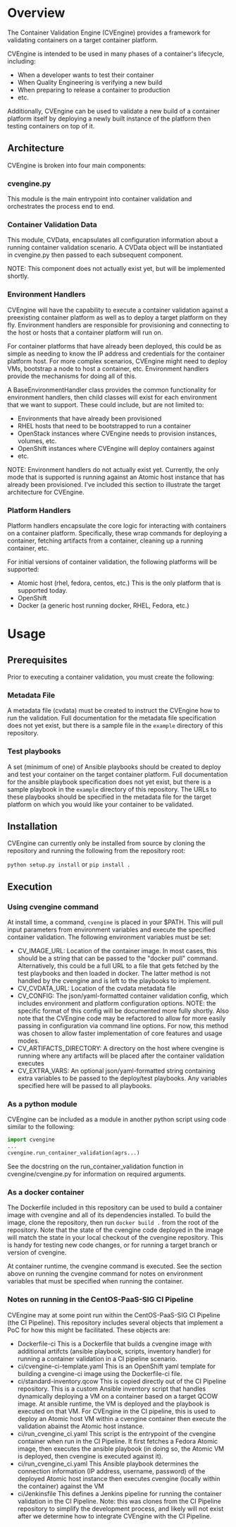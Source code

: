 # Overview
The Container Validation Engine (CVEngine) provides a framework for validating
containers on a target container platform.

CVEngine is intended to be used in many phases of a container's lifecycle,
including:

  * When a developer wants to test their container
  * When Quality Engineering is verifying a new build
  * When preparing to release a container to production
  * etc.

Additionally, CVEngine can be used to validate a new build of a container
platform itself by deploying a newly built instance of the platform then
testing containers on top of it.

## Architecture
CVEngine is broken into four main components:

### cvengine.py
This module is the main entrypoint into container validation and orchestrates
the process end to end.

### Container Validation Data
This module, CVData, encapsulates all configuration information about a
running container validation scenario.  A CVData object will be instantiated
in cvengine.py then passed to each subsequent component.

NOTE: This component does not actually exist yet, but will be implemented
shortly.

### Environment Handlers
CVEngine will have the capability to execute a container validation against
a preexisting container platform as well as to deploy a target platform
on they fly. Environment handlers are responsible for provisioning and
connecting to the host or hosts that a container platform will run on.

For container platforms that have already been deployed, this could be as
simple as needing to know the IP address and credentials for the container
platform host. For more complex scenarios, CVEngine might need to deploy
VMs, bootstrap a node to host a container, etc. Environment handlers provide
the mechanisms for doing all of this.

A BaseEnvironmentHandler class provides the common functionality for
environment handlers, then child classes will exist for each environment
that we want to support. These could include, but are not limited to:

  * Environments that have already been provisioned
  * RHEL hosts that need to be bootstrapped to run a container
  * OpenStack instances where CVEngine needs to provision instances, volumes,
    etc.
  * OpenShift instances where CVEngine will deploy containers against
  * etc.

NOTE: Environment handlers do not actually exist yet. Currently, the only
mode that is supported is running against an Atomic host instance that
has already been provisioned. I've included this section to illustrate
the target architecture for CVEngine.

### Platform Handlers
Platform handlers encapsulate the core logic for interacting with containers
on a container platform. Specifically, these wrap commands for deploying a
container, fetching artifacts from a container, cleaning up a running
container, etc.

For initial versions of container validation, the following platforms
will be supported:

  * Atomic host (rhel, fedora, centos, etc.) This is the only platform
    that is supported today.
  * OpenShift
  * Docker (a generic host running docker, RHEL, Fedora, etc.)

# Usage
## Prerequisites
Prior to executing a container validation, you must create the following:

### Metadata File
A metadata file (cvdata) must be created to instruct the CVEngine how to
run the validation. Full documentation for the metadata file specification
does not yet exist, but there is a sample file in the ```example```
directory of this repository.

### Test playbooks
A set (minimum of one) of Ansible playbooks should be created to deploy
and test your container on the target container platform. Full documentation
for the ansible playbook specification does not yet exist, but there is a
sample playbook in the ```example``` directory of this repository. The
URLs to these playbooks should be specified in the metadata file for the
target platform on which you would like your container to be validated.

## Installation
CVEngine can currently only be installed from source by cloning the
repository and running the following from the repository root:

```python setup.py install```
or
```pip install .```

## Execution
### Using cvengine command
At install time, a command, ```cvengine``` is placed in your $PATH. This will
pull input parameters from environment variables and execute the specified
container validation. The following environment variables must be set:

  * CV_IMAGE_URL: Location of the container image. In most cases,
    this should be a string that can be passed to the "docker pull"
    command. Alternatively, this could be a full URL to a file that
    gets fetched by the test playbooks and then loaded in docker.
    The latter method is not handled by the cvengine and is left to
    the playbooks to implement.
  * CV_CVDATA_URL: Location of the cvdata metadata file
  * CV_CONFIG: The json/yaml-formatted container validation config, which
    includes environment and platform configuration options. NOTE: the
    specific format of this config will be documented more fully shortly. Also
    note that the CVEngine code may be refactored to allow for more easily
    passing in configuration via command line options. For now, this method
    was chosen to allow faster implementation of core features and usage
    modes.
  * CV_ARTIFACTS_DIRECTORY: A directory on the host where cvengine is running
    where any artifacts will be placed after the container validation
    executes
  * CV_EXTRA_VARS: An optional json/yaml-formatted string containing extra
    variables to be passed to the deploy/test playbooks. Any variables
    specified here will be passed to all playbooks.

### As a python module
CVEngine can be included as a module in another python script using code
similar to the following:

```python
import cvengine
...
cvengine.run_container_validation(agrs...)
```

See the docstring on the run_container_validation function in
cvengine/cvengine.py for information on required arguments.

### As a docker container
The Dockerfile included in this repository can be used to build a container
image with cvengine and all of its dependencies installed. To build the
image, clone the repository, then run ```docker build .``` from the root of
the repository. Note that the state of the cvengine code deployed in the image
will match the state in your local checkout of the cvengine repository.
This is handy for testing new code changes, or for running a target branch
or version of cvengine.

At container runtime, the cvengine command is executed. See the section
above on running the cvengine command for notes on environment variables
that must be specified when running the container.

### Notes on running in the CentOS-PaaS-SIG CI Pipeline
CVEngine may at some point run within the CentOS-PaaS-SIG CI Pipeline (the CI
Pipeline). This repository includes several objects that implement a PoC for
how this might be facilitated. These objects are:

  * Dockerfile-ci This is a Dockerfile that builds a cvengine image with
    additional artifcts (ansible playbook, scripts, inventory handler) for
    running a container validation in a CI pipeline scenario.
  * ci/cvengine-ci-template.yaml This is an OpenShift yaml template for
    building a cvengine-ci image using the Dockerfile-ci file.
  * ci/standard-inventory.qcow This is copied directly out of the CI Pipeline
    repository. This is a custom Ansible inventory script that handles
    dynamically deploying a VM on a container based on a target QCOW
    image. At ansible runtime, the VM is deployed and the playbook is
    executed on that VM. For CVEngine in the CI pipeline, this is used to
    deploy an Atomic host VM within a cvengine container then execute
    the validation abainst the Atomic host instance.
  * ci/run_cvengine_ci.yaml This script is the entrypoint of the cvengine
    container when run in the CI Pipeline. It first fetches a Fedora Atomic
    image, then executes the ansible playbook (in doing so, the Atomic VM is
    deployed, then cvengine is executed against it).
  * ci/run_cvengine_ci.yaml This Ansible playbook determines the connection
    information (IP address, username, password) of the deployed Atomic host
    instance then executes cvengine (locally within the container) against
    the VM
  * ci/Jenkinsfile This defines a Jenkins pipeline for running the container
    validation in the CI Pipeline. Note: this was clones from the CI Pipeline
    repository to simplify the development process, and likely will not
    exist after we determine how to integrate CVEngine with the CI Pipeline.

